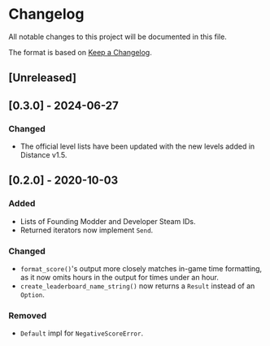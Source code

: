 # Changelog

All notable changes to this project will be documented in this file.

The format is based on [Keep a Changelog](https://keepachangelog.com/en/1.0.0/).

## [Unreleased]

## [0.3.0] - 2024-06-27

### Changed

- The official level lists have been updated with the new levels added in Distance v1.5.

## [0.2.0] - 2020-10-03

### Added

- Lists of Founding Modder and Developer Steam IDs.
- Returned iterators now implement `Send`.

### Changed

- `format_score()`'s output more closely matches in-game time formatting, as it now omits hours in the output for times under an hour.
- `create_leaderboard_name_string()` now returns a `Result` instead of an `Option`.

### Removed

- `Default` impl for `NegativeScoreError`.
